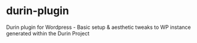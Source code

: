 # durin-plugin
Durin plugin for Wordpress - Basic setup &amp; aesthetic tweaks to WP instance generated within the Durin Project
